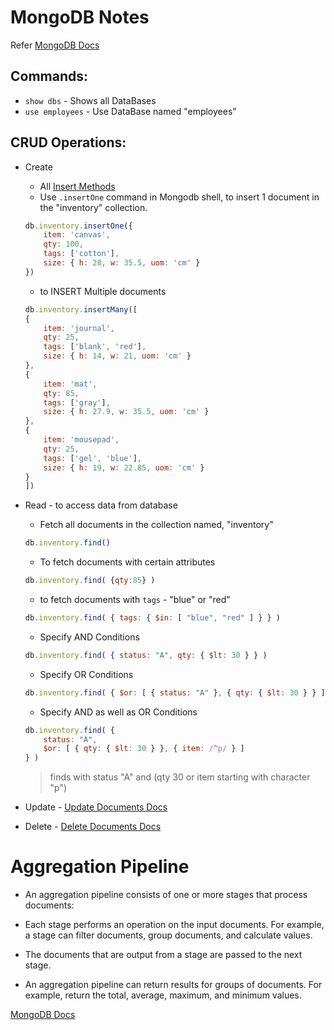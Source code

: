# MongoDB Notes

Refer [MongoDB Docs](https://www.mongodb.com/docs/manual/tutorial/insert-documents/)

## Commands:

- `show dbs` - Shows all DataBases
- `use employees` - Use DataBase named "employees"

## CRUD Operations:

- Create

    - All [Insert Methods](https://www.mongodb.com/docs/manual/reference/insert-methods/#insert-methods)
    - Use `.insertOne` command in Mongodb shell, to insert 1 document in the "inventory" collection.
    ```js
    db.inventory.insertOne({
        item: 'canvas',
        qty: 100,
        tags: ['cotton'],
        size: { h: 28, w: 35.5, uom: 'cm' }
    })
    ```

    - to INSERT Multiple documents
    ```js
    db.inventory.insertMany([
    {
        item: 'journal',
        qty: 25,
        tags: ['blank', 'red'],
        size: { h: 14, w: 21, uom: 'cm' }
    },
    {
        item: 'mat',
        qty: 85,
        tags: ['gray'],
        size: { h: 27.9, w: 35.5, uom: 'cm' }
    },
    {
        item: 'mousepad',
        qty: 25,
        tags: ['gel', 'blue'],
        size: { h: 19, w: 22.85, uom: 'cm' }
    }
    ])
    ```

- Read - to access data from database 

    - Fetch all documents in the collection named, "inventory"
    ```js
    db.inventory.find()
    ```

    - To fetch documents with certain attributes
    ```js
    db.inventory.find( {qty:85} )
    ```

    - to fetch documents with `tags` - "blue" or "red"
    ```js
    db.inventory.find( { tags: { $in: [ "blue", "red" ] } } )
    ```

    - Specify AND Conditions
    ```js
    db.inventory.find( { status: "A", qty: { $lt: 30 } } )
    ```

    - Specify OR Conditions
    ```js
    db.inventory.find( { $or: [ { status: "A" }, { qty: { $lt: 30 } } ] } )
    ```

    - Specify AND as well as OR Conditions
    ```js
    db.inventory.find( {
        status: "A",
        $or: [ { qty: { $lt: 30 } }, { item: /^p/ } ]
    } )
    ```
    > finds with status "A" and (qty 30 or item starting with character "p")

- Update  - [Update Documents Docs](https://www.mongodb.com/docs/manual/tutorial/update-documents/#update-documents)
- Delete  - [Delete Documents Docs](https://www.mongodb.com/docs/manual/tutorial/remove-documents/#delete-documents)


# Aggregation Pipeline

- An aggregation pipeline consists of one or more stages that process documents:

- Each stage performs an operation on the input documents. For example, a stage can filter documents, group documents, and calculate values.

- The documents that are output from a stage are passed to the next stage.

- An aggregation pipeline can return results for groups of documents. For example, return the total, average, maximum, and minimum values.

[MongoDB Docs](https://www.mongodb.com/docs/manual/core/aggregation-pipeline/#aggregation-pipeline)

